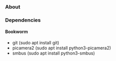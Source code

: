 ### About

### Dependencies

#### Bookworm

- git (sudo apt install git)
- picamera2 (sudo apt install python3-picamera2)
- smbus (sudo apt install python3-smbus)
